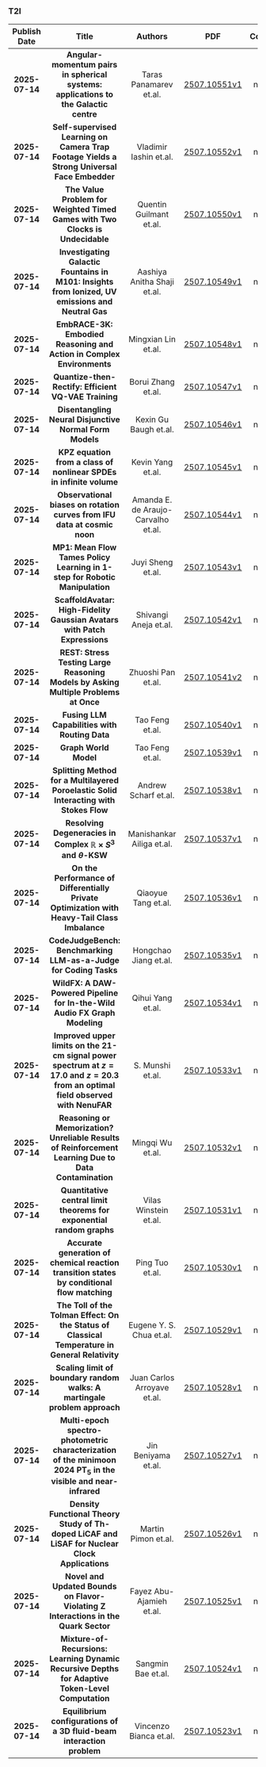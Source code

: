 
### T2I
|Publish Date|Title|Authors|PDF|Code|
| :---: | :---: | :---: | :---: | :---: |
|**2025-07-14**|**Angular-momentum pairs in spherical systems: applications to the Galactic centre**|Taras Panamarev et.al.|[2507.10551v1](http://arxiv.org/abs/2507.10551v1)|null|
|**2025-07-14**|**Self-supervised Learning on Camera Trap Footage Yields a Strong Universal Face Embedder**|Vladimir Iashin et.al.|[2507.10552v1](http://arxiv.org/abs/2507.10552v1)|null|
|**2025-07-14**|**The Value Problem for Weighted Timed Games with Two Clocks is Undecidable**|Quentin Guilmant et.al.|[2507.10550v1](http://arxiv.org/abs/2507.10550v1)|null|
|**2025-07-14**|**Investigating Galactic Fountains in M101: Insights from Ionized, UV emissions and Neutral Gas**|Aashiya Anitha Shaji et.al.|[2507.10549v1](http://arxiv.org/abs/2507.10549v1)|null|
|**2025-07-14**|**EmbRACE-3K: Embodied Reasoning and Action in Complex Environments**|Mingxian Lin et.al.|[2507.10548v1](http://arxiv.org/abs/2507.10548v1)|null|
|**2025-07-14**|**Quantize-then-Rectify: Efficient VQ-VAE Training**|Borui Zhang et.al.|[2507.10547v1](http://arxiv.org/abs/2507.10547v1)|null|
|**2025-07-14**|**Disentangling Neural Disjunctive Normal Form Models**|Kexin Gu Baugh et.al.|[2507.10546v1](http://arxiv.org/abs/2507.10546v1)|null|
|**2025-07-14**|**KPZ equation from a class of nonlinear SPDEs in infinite volume**|Kevin Yang et.al.|[2507.10545v1](http://arxiv.org/abs/2507.10545v1)|null|
|**2025-07-14**|**Observational biases on rotation curves from IFU data at cosmic noon**|Amanda E. de Araujo-Carvalho et.al.|[2507.10544v1](http://arxiv.org/abs/2507.10544v1)|null|
|**2025-07-14**|**MP1: Mean Flow Tames Policy Learning in 1-step for Robotic Manipulation**|Juyi Sheng et.al.|[2507.10543v1](http://arxiv.org/abs/2507.10543v1)|null|
|**2025-07-14**|**ScaffoldAvatar: High-Fidelity Gaussian Avatars with Patch Expressions**|Shivangi Aneja et.al.|[2507.10542v1](http://arxiv.org/abs/2507.10542v1)|null|
|**2025-07-14**|**REST: Stress Testing Large Reasoning Models by Asking Multiple Problems at Once**|Zhuoshi Pan et.al.|[2507.10541v2](http://arxiv.org/abs/2507.10541v2)|null|
|**2025-07-14**|**Fusing LLM Capabilities with Routing Data**|Tao Feng et.al.|[2507.10540v1](http://arxiv.org/abs/2507.10540v1)|null|
|**2025-07-14**|**Graph World Model**|Tao Feng et.al.|[2507.10539v1](http://arxiv.org/abs/2507.10539v1)|null|
|**2025-07-14**|**Splitting Method for a Multilayered Poroelastic Solid Interacting with Stokes Flow**|Andrew Scharf et.al.|[2507.10538v1](http://arxiv.org/abs/2507.10538v1)|null|
|**2025-07-14**|**Resolving Degeneracies in Complex $\mathbb{R}\times S^3$ and $θ$-KSW**|Manishankar Ailiga et.al.|[2507.10537v1](http://arxiv.org/abs/2507.10537v1)|null|
|**2025-07-14**|**On the Performance of Differentially Private Optimization with Heavy-Tail Class Imbalance**|Qiaoyue Tang et.al.|[2507.10536v1](http://arxiv.org/abs/2507.10536v1)|null|
|**2025-07-14**|**CodeJudgeBench: Benchmarking LLM-as-a-Judge for Coding Tasks**|Hongchao Jiang et.al.|[2507.10535v1](http://arxiv.org/abs/2507.10535v1)|null|
|**2025-07-14**|**WildFX: A DAW-Powered Pipeline for In-the-Wild Audio FX Graph Modeling**|Qihui Yang et.al.|[2507.10534v1](http://arxiv.org/abs/2507.10534v1)|null|
|**2025-07-14**|**Improved upper limits on the 21-cm signal power spectrum at $z=17.0$ and $z=20.3$ from an optimal field observed with NenuFAR**|S. Munshi et.al.|[2507.10533v1](http://arxiv.org/abs/2507.10533v1)|null|
|**2025-07-14**|**Reasoning or Memorization? Unreliable Results of Reinforcement Learning Due to Data Contamination**|Mingqi Wu et.al.|[2507.10532v1](http://arxiv.org/abs/2507.10532v1)|null|
|**2025-07-14**|**Quantitative central limit theorems for exponential random graphs**|Vilas Winstein et.al.|[2507.10531v1](http://arxiv.org/abs/2507.10531v1)|null|
|**2025-07-14**|**Accurate generation of chemical reaction transition states by conditional flow matching**|Ping Tuo et.al.|[2507.10530v1](http://arxiv.org/abs/2507.10530v1)|null|
|**2025-07-14**|**The Toll of the Tolman Effect: On the Status of Classical Temperature in General Relativity**|Eugene Y. S. Chua et.al.|[2507.10529v1](http://arxiv.org/abs/2507.10529v1)|null|
|**2025-07-14**|**Scaling limit of boundary random walks: A martingale problem approach**|Juan Carlos Arroyave et.al.|[2507.10528v1](http://arxiv.org/abs/2507.10528v1)|null|
|**2025-07-14**|**Multi-epoch spectro-photometric characterization of the minimoon 2024 PT$_5$ in the visible and near-infrared**|Jin Beniyama et.al.|[2507.10527v1](http://arxiv.org/abs/2507.10527v1)|null|
|**2025-07-14**|**Density Functional Theory Study of Th-doped LiCAF and LiSAF for Nuclear Clock Applications**|Martin Pimon et.al.|[2507.10526v1](http://arxiv.org/abs/2507.10526v1)|null|
|**2025-07-14**|**Novel and Updated Bounds on Flavor-Violating Z Interactions in the Quark Sector**|Fayez Abu-Ajamieh et.al.|[2507.10525v1](http://arxiv.org/abs/2507.10525v1)|null|
|**2025-07-14**|**Mixture-of-Recursions: Learning Dynamic Recursive Depths for Adaptive Token-Level Computation**|Sangmin Bae et.al.|[2507.10524v1](http://arxiv.org/abs/2507.10524v1)|null|
|**2025-07-14**|**Equilibrium configurations of a 3D fluid-beam interaction problem**|Vincenzo Bianca et.al.|[2507.10523v1](http://arxiv.org/abs/2507.10523v1)|null|
